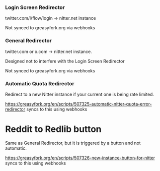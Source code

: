 ### Login Screen Redirector

twitter.com/i/flow/login -> nitter.net instance

Not synced to greasyfork.org via webhooks

### General Redirector

twitter.com or x.com -> nitter.net instance.

Designed not to interfere with the Login Screen Redirector

Not synced to greasyfork.org via webhooks

### Automatic Quota Redirector

Redirect to a new Nitter instance if your current one is being rate limited.

https://greasyfork.org/en/scripts/507325-automatic-nitter-quota-error-redirector syncs to this using webhooks

# Reddit to Redlib button

Same as General Redirector, but it is triggered by a button and not automatic.

https://greasyfork.org/en/scripts/507326-new-instance-button-for-nitter syncs to this using webhooks
